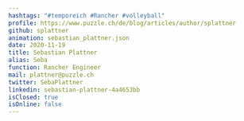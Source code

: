 ```yaml
---
hashtags: "#temporeich #Rancher #volleyball"
profile: https://www.puzzle.ch/de/blog/articles/author/splattner
github: splattner
animation: sebastian_plattner.json
date: 2020-11-19
title: Sebastian Plattner
alias: Seba
function: Rancher Engineer
mail: plattner@puzzle.ch
twitter: SebaPlattner
linkedin: sebastian-plattner-4a4653bb
isClosed: true
isOnline: false
---
```

